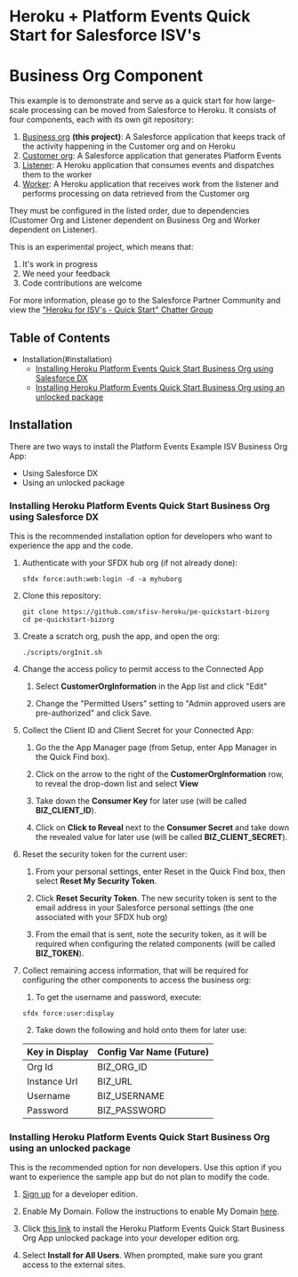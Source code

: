 # Heroku + Platform Events Quick Start for Salesforce ISV's
# Business Org Component

This example is to demonstrate and serve as a quick start for how large-scale processing can be moved from Salesforce to Heroku.  It consists of four components, each with its own git repository:

1. [Business org](https://github.com/sfisv-heroku/pe-quickstart-bizorg) **(this project)**: A Salesforce application that keeps track of the activity happening in the Customer org and on Heroku
1. [Customer org](https://github.com/sfisv-heroku/pe-quickstart-custorg): A Salesforce application that generates Platform Events
1. [Listener](https://github.com/sfisv-heroku/pe-quickstart-listener): A Heroku application that consumes events and dispatches them to the worker
1. [Worker](https://github.com/sfisv-heroku/pe-quickstart-worker): A Heroku application that receives work from the listener and performs processing on data retrieved from the Customer org

They must be configured in the listed order, due to dependencies (Customer Org and Listener dependent on Business Org and Worker dependent on Listener).

This is an experimental project, which means that:

1. It's work in progress
1. We need your feedback
1. Code contributions are welcome

For more information, please go to the Salesforce Partner Community and view the ["Heroku for ISV's - Quick Start" Chatter Group](https://sfdc.co/herokuisvquickstart "https://sfdc.co/herokuisvquickstart")

## Table of Contents

*   Installation(#installation)
    *   [Installing Heroku Platform Events Quick Start Business Org using Salesforce DX](#installing-heroku-platform-events-quick-start-business-org-using-salesforce-dx)
    *   [Installing Heroku Platform Events Quick Start Business Org using an unlocked package](#installing-heroku-platform-events-quick-start-business-org-using-an-unlocked-package)

## Installation

There are two ways to install the Platform Events Example ISV Business Org App:

*   Using Salesforce DX
*   Using an unlocked package

### Installing Heroku Platform Events Quick Start Business Org using Salesforce DX

This is the recommended installation option for developers who want to experience the app and the code.

1.  Authenticate with your SFDX hub org (if not already done):

    ```
    sfdx force:auth:web:login -d -a myhuborg
    ```

1.  Clone this repository:

    ```
    git clone https://github.com/sfisv-heroku/pe-quickstart-bizorg
    cd pe-quickstart-bizorg
    ```

1.  Create a scratch org, push the app, and open the org:

    ```
    ./scripts/orgInit.sh
    ```

1.  Change the access policy to permit access to the Connected App

    1. Select **CustomerOrgInformation** in the App list and click "Edit"

    2. Change the "Permitted Users" setting to "Admin approved users are pre-authorized" and click Save.

1.  Collect the Client ID and Client Secret for your Connected App:

    1. Go the the App Manager page (from Setup, enter App Manager in the Quick Find box).

    2. Click on the arrow to the right of the **CustomerOrgInformation** row, to reveal the drop-down list and select **View**

    3. Take down the **Consumer Key** for later use (will be called **BIZ_CLIENT_ID**).

    4. Click on **Click to Reveal** next to the **Consumer Secret** and take down the revealed value for later use (will be called **BIZ_CLIENT_SECRET**).

1.  Reset the security token for the current user:

    1. From your personal settings, enter Reset in the Quick Find box, then select **Reset My Security Token**.
    
    2. Click **Reset Security Token**. The new security token is sent to the email address in your Salesforce personal settings (the one associated with your SFDX hub org)

    3. From the email that is sent, note the security token, as it will be required when configuring the related components (will be called **BIZ_TOKEN**).

1.  Collect remaining access information, that will be required for configuring the other components to access the business org:

    1. To get the username and password, execute:
    ```
    sfdx force:user:display
    ```
    2. Take down the following and hold onto them for later use:

    Key in Display | Config Var Name (Future)
    -------------- | -------------
    Org Id         | BIZ_ORG_ID
    Instance Url   | BIZ_URL
    Username       | BIZ_USERNAME
    Password       | BIZ_PASSWORD


### Installing Heroku Platform Events Quick Start Business Org using an unlocked package

This is the recommended option for non developers. Use this option if you want to experience the sample app but do not plan to modify the code.

1.  [Sign up](https://developer.salesforce.com/signup) for a developer edition.

1.  Enable My Domain. Follow the instructions to enable My Domain [here](https://trailhead.salesforce.com/en/modules/identity_login/units/identity_login_my_domain).

1.  Click [this link](https://login.salesforce.com/packaging/installPackage.apexp?p0=xxx) to install the Heroku Platform Events Quick Start Business Org App unlocked package into your developer edition org.

1.  Select **Install for All Users**. When prompted, make sure you grant access to the external sites.
